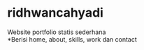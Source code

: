 # ridhwancahyadi
Website portfolio statis sederhana  
*Berisi home, about, skills, work dan contact
